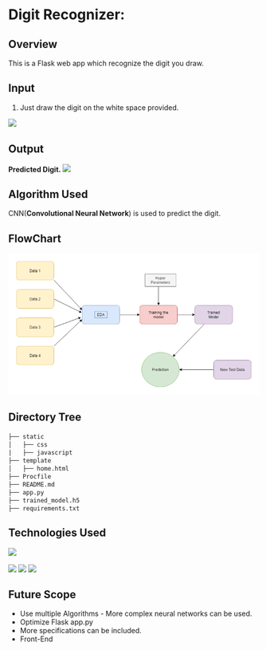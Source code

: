 # Digit Recognizer: 



## Overview
This is a Flask web app which recognize the digit you draw.

## Input

1. Just draw the digit on the white space provided.


![](https://i.imgur.com/ubOymxL.jpg)

## Output

**Predicted Digit.**
![](https://i.imgur.com/LooUkAc.jpg)
## Algorithm Used

CNN(**Convolutional Neural Network**) is used to predict the digit.
## FlowChart
![](https://github.com/LOGiC31/flightprice-prediction/blob/main/flowchart1.png)
## Directory Tree 
```
├── static 
│   ├── css
|   ├── javascript   
├── template
│   ├── home.html
├── Procfile
├── README.md
├── app.py
├── trained_model.h5
├── requirements.txt
```

## Technologies Used

![](https://forthebadge.com/images/badges/made-with-python.svg)

[<img target="_blank" src="https://flask.palletsprojects.com/en/1.1.x/_images/flask-logo.png" width=170>](https://flask.palletsprojects.com/en/1.1.x/) [<img target="_blank" src="https://number1.co.za/wp-content/uploads/2017/10/gunicorn_logo-300x85.png" width=280>](https://gunicorn.org) [<img target="_blank" src="https://scikit-learn.org/stable/_static/scikit-learn-logo-small.png" width=200>](https://scikit-learn.org/stable/) 



## Future Scope

* Use multiple Algorithms - More complex neural networks can be used.
* Optimize Flask app.py
* More specifications can be included.
* Front-End 
